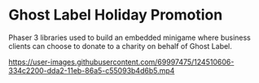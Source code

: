 # Ghost Label Holiday Promotion
Phaser 3 libraries used to build an embedded minigame where business clients can choose to donate to a charity on behalf of Ghost Label.

https://user-images.githubusercontent.com/69997475/124510606-334c2200-dda2-11eb-86a5-c55093b4d6b5.mp4


